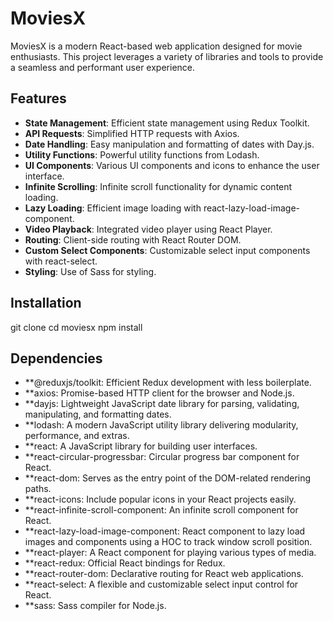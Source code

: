 # MoviesX

MoviesX is a modern React-based web application designed for movie enthusiasts. This project leverages a variety of libraries and tools to provide a seamless and performant user experience.

## Features

- **State Management**: Efficient state management using Redux Toolkit.
- **API Requests**: Simplified HTTP requests with Axios.
- **Date Handling**: Easy manipulation and formatting of dates with Day.js.
- **Utility Functions**: Powerful utility functions from Lodash.
- **UI Components**: Various UI components and icons to enhance the user interface.
- **Infinite Scrolling**: Infinite scroll functionality for dynamic content loading.
- **Lazy Loading**: Efficient image loading with react-lazy-load-image-component.
- **Video Playback**: Integrated video player using React Player.
- **Routing**: Client-side routing with React Router DOM.
- **Custom Select Components**: Customizable select input components with react-select.
- **Styling**: Use of Sass for styling.

## Installation
git clone <repository-url>
cd moviesx
npm install

## Dependencies
- **@reduxjs/toolkit: Efficient Redux development with less boilerplate.
- **axios: Promise-based HTTP client for the browser and Node.js.
- **dayjs: Lightweight JavaScript date library for parsing, validating, manipulating, and formatting dates.
- **lodash: A modern JavaScript utility library delivering modularity, performance, and extras.
- **react: A JavaScript library for building user interfaces.
- **react-circular-progressbar: Circular progress bar component for React.
- **react-dom: Serves as the entry point of the DOM-related rendering paths.
- **react-icons: Include popular icons in your React projects easily.
- **react-infinite-scroll-component: An infinite scroll component for React.
- **react-lazy-load-image-component: React component to lazy load images and components using a HOC to track window scroll position.
- **react-player: A React component for playing various types of media.
- **react-redux: Official React bindings for Redux.
- **react-router-dom: Declarative routing for React web applications.
- **react-select: A flexible and customizable select input control for React.
- **sass: Sass compiler for Node.js.
